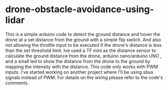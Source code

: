 # drone-obstacle-avoidance-using-lidar
This is a simple arduino code to detect the ground distance and hover the drone at a set distance from the ground with a simple flip switch. And also not allowing the throttle input to be executed if the drone's distance is less than the set threshold limit.
Ive used a TF mini as the distance sensor to calculate the ground distance from the drone, arduino nano/arduino UNO , and a small led to show the distance from the drone to the ground by mapping the intensity with the distance.
This code only works with PWM inputs. I've started working on another project where I'll be using sbus signals instead of PWM.
For details on the wiring please refer to the code's comments.
